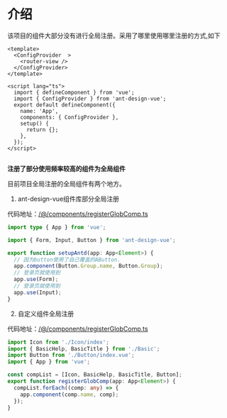# 介绍

该项目的组件大部分没有进行全局注册。采用了哪里使用哪里注册的方式,如下

```vue
<template>
  <ConfigProvider  >
    <router-view />
  </ConfigProvider>
</template>

<script lang="ts">
  import { defineComponent } from 'vue';
  import { ConfigProvider } from 'ant-design-vue';
  export default defineComponent({
    name: 'App',
    components: { ConfigProvider },
    setup() {
      return {};
    },
  });
</script>


```

**注册了部分使用频率较高的组件为全局组件**

目前项目全局注册的全局组件有两个地方。

1. ant-design-vue组件库部分全局注册

代码地址：[/@/components/registerGlobComp.ts](https://github.com/anncwb/vue-vben-admin/tree/main/src/setup/ant-design-vue/index.ts)


```ts
import type { App } from 'vue';

import { Form, Input, Button } from 'ant-design-vue';

export function setupAntd(app: App<Element>) {
  // 因为button使用了自己覆盖的AButton.
  app.component(Button.Group.name, Button.Group);
  // 登录页就使用到
  app.use(Form);
  // 登录页就使用到
  app.use(Input);
}
```

2. 自定义组件全局注册

代码地址：[/@/components/registerGlobComp.ts](https://github.com/anncwb/vue-vben-admin/tree/main/src/components/registerGlobComp.ts)

```ts
import Icon from './Icon/index';
import { BasicHelp, BasicTitle } from './Basic';
import Button from './Button/index.vue';
import { App } from 'vue';

const compList = [Icon, BasicHelp, BasicTitle, Button];
export function registerGlobComp(app: App<Element>) {
  compList.forEach((comp: any) => {
    app.component(comp.name, comp);
  });
}
```
